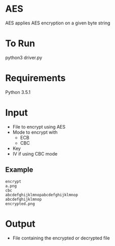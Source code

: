 # AES

AES applies AES encryption on a given byte string

# To Run

python3 driver.py

# Requirements

Python 3.5.1

# Input

* File to encrypt using AES
* Mode to encrypt with
  * ECB
  * CBC
* Key
* IV if using CBC mode

## Example

```
encrypt
a.png
cbc
abcdefghijklmnopabcdefghijklmnop
abcdefghijklmnop
encrypted.png
```

# Output

* File containing the encrypted or decrypted file
